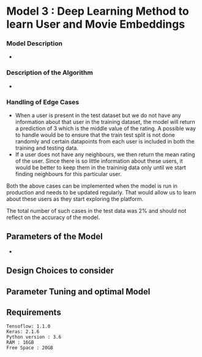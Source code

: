 # Model 3 : Deep Learning Method to learn User and Movie Embeddings

### Model Description
- 

### Description of the Algorithm 
- 

### Handling of Edge Cases
- When a user is present in the test dataset but we do not have any information about that user in the training dataset, the model will return a prediction of 3 which is the middle value of the rating. A possible way to handle would be to ensure that the train test split is not done randomly and certain datapoints from each user is included in both the training and testing data. 
- If a user does not have any neighbours, we then return the mean rating of the user. Since there is so little information about these users, it would be better to keep them in the traininig data only until we start finding neighbours for this particular user. 

Both the above cases can be implemented when the model is run in production and needs to be updated regularly. That would allow us to learn about these users as they start exploring the platform. 

The total number of such cases in the test data was 2% and should not reflect on the accuracy of the model. 

## Parameters of the Model
-


## Design Choices to consider


## Parameter Tuning and optimal Model 



## Requirements
```
Tensoflow: 1.1.0
Keras: 2.1.6
Python version : 3.6
RAM : 16GB
Free Space : 20GB
```
